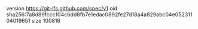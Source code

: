 version https://git-lfs.github.com/spec/v1
oid sha256:7a8d89fccc104c6dd8fb7e1edac0892fe27d18a4a829abc04e05231104019651
size 100816

